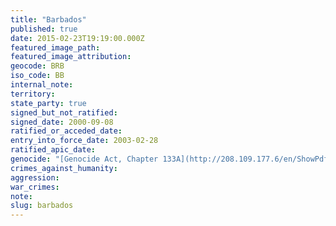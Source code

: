 ```yaml
---
title: "Barbados"
published: true
date: 2015-02-23T19:19:00.000Z
featured_image_path:
featured_image_attribution:
geocode: BRB
iso_code: BB
internal_note:
territory:
state_party: true
signed_but_not_ratified:
signed_date: 2000-09-08
ratified_or_acceded_date:
entry_into_force_date: 2003-02-28
ratified_apic_date:
genocide: "[Genocide Act, Chapter 133A](http://208.109.177.6/en/ShowPdf/133A.pdf)"
crimes_against_humanity:
aggression:
war_crimes:
note:
slug: barbados
---
```

